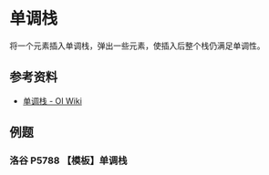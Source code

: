 # 单调栈

将一个元素插入单调栈，弹出一些元素，使插入后整个栈仍满足单调性。

## 参考资料

- [单调栈 - OI Wiki](https://oi-wiki.org/ds/monotonous-stack/)

## 例题

### 洛谷 P5788 【模板】单调栈

<Problem id="P5788" />
